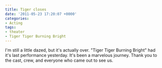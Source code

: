 ```yaml
---
title: Tiger closes
date: '2011-05-23 17:20:07 +0000'
categories:
- Acting
tags:
- theater
- Tiger Tiger Burning Bright
---
```


I'm still a little dazed, but it's actually over. "Tiger Tiger Burning Bright"
had it's last performance yesterday. It's been a marvelous journey. Thank you to
the cast, crew, and everyone who came out to see us.
